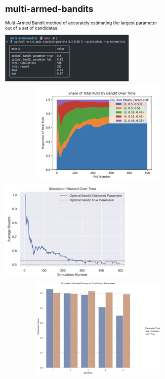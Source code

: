 # multi-armed-bandits
Multi-Armed Bandit method of accurately estimating the largest parameter out of a set of candidates.

<p align="left">
<img width="400" height="150" src="img/sim_metrics.png"/>
</p>

<p align="right">
<img width="400" height="300" src="img/sim_pulls.png"/>
</p>

<p align="left">
<img width="400" height="300" src="img/sim_reward.png"/>
</p>

<p align="right">
<img width="400" height="300" src="img/sim_residuals.png"/>
</p>